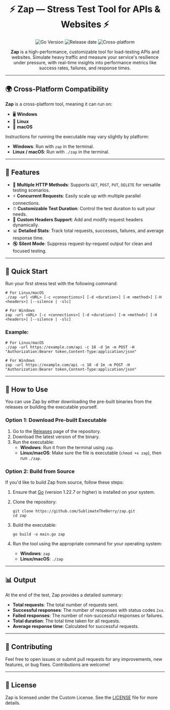 <h1 align="center">⚡ Zap — Stress Test Tool for APIs & Websites ⚡</h1>

<p align="center">
  <img src="https://img.shields.io/badge/Go-1.22.7-blue.svg?style=for-the-badge" alt="Go Version">
  <img src="https://img.shields.io/github/release-date/SublimateTheBerry/zap?style=for-the-badge" alt="Release date">
  <img src="https://img.shields.io/badge/Platform-Cross--platform-important?style=for-the-badge" alt="Cross-platform">
</p>

<p align="center">
  <b>Zap</b> is a high-performance, customizable tool for load-testing APIs and websites. Simulate heavy traffic and measure your service's resilience under pressure, with real-time insights into performance metrics like success rates, failures, and response times.
</p>

---

## 🌍 Cross-Platform Compatibility

**Zap** is a cross-platform tool, meaning it can run on:

- 🖥 **Windows**
- 🐧 **Linux**
- 🍏 **macOS**

Instructions for running the executable may vary slightly by platform:

- **Windows**: Run with `zap` in the terminal.
- **Linux / macOS**: Run with `./zap` in the terminal.

---

## 🌟 Features

- 🔄 **Multiple HTTP Methods**: Supports `GET`, `POST`, `PUT`, `DELETE` for versatile testing scenarios.
- ⚡ **Concurrent Requests**: Easily scale up with multiple parallel connections.
- ⏱ **Customizable Test Duration**: Control the test duration to suit your needs.
- 📝 **Custom Headers Support**: Add and modify request headers dynamically.
- 📊 **Detailed Stats**: Track total requests, successes, failures, and average response time.
- 🔇 **Silent Mode**: Suppress request-by-request output for clean and focused testing.

---

<h2>🚀 Quick Start</h2>

Run your first stress test with the following command:

```
# For Linux/macOS
./zap -url <URL> [-c <connections>] [-d <duration>] [-m <method>] [-H <headers>] [--silence | -slc]

# For Windows
zap -url <URL> [-c <connections>] [-d <duration>] [-m <method>] [-H <headers>] [--silence | -slc]
```

### Example:

```
# For Linux/macOS
./zap -url https://example.com/api -c 10 -d 1m -m POST -H "Authorization:Bearer token,Content-Type:application/json"

# For Windows
zap -url https://example.com/api -c 10 -d 1m -m POST -H "Authorization:Bearer token,Content-Type:application/json"
```

---

<h2>🔧 How to Use</h2>

You can use Zap by either downloading the pre-built binaries from the releases or building the executable yourself.

### Option 1: Download Pre-built Executable

1. Go to the [Releases](https://github.com/SublimateTheBerry/zap/releases) page of the repository.
2. Download the latest version of the binary.
3. Run the executable:
   - **Windows**: Run it from the terminal using `zap`.
   - **Linux/macOS**: Make sure the file is executable (`chmod +x zap`), then run `./zap`.

### Option 2: Build from Source

If you'd like to build Zap from source, follow these steps:

1. Ensure that [Go](https://golang.org/dl/) (version 1.22.7 or higher) is installed on your system.
2. Clone the repository:

   ```
   git clone https://github.com/SublimateTheBerry/zap.git
   cd zap
   ```

3. Build the executable:

   ```
   go build -o main.go zap
   ```

4. Run the tool using the appropriate command for your operating system:
   - **Windows**: `zap`
   - **Linux/macOS**: `./zap`

---

<h2>📊 Output</h2>

At the end of the test, Zap provides a detailed summary:

- **Total requests**: The total number of requests sent.
- **Successful responses**: The number of responses with status codes `2xx`.
- **Failed responses**: The number of non-successful responses or failures.
- **Total duration**: The total time taken for all requests.
- **Average response time**: Calculated for successful requests.

---

<h2>🤝 Contributing</h2>

Feel free to open issues or submit pull requests for any improvements, new features, or bug fixes. Contributions are welcome!

---

<h2>📜 License</h2>

Zap is licensed under the Custom License. See the [LICENSE](LICENSE) file for more details.
